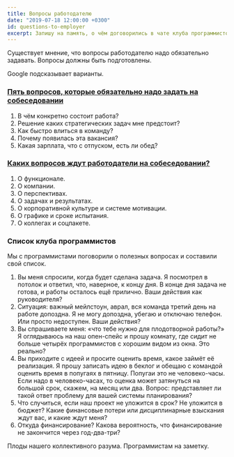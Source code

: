 ```yaml
---
title: Вопросы работодателю
date: "2019-07-18 12:00:00 +0300"
id: questions-to-employer
excerpt: Запишу на память, о чём договорились в чате клуба программистов.
---
```


Существует мнение, что вопросы работодателю надо обязательно задавать. Вопросы должны быть подготовлены.

Google подсказывает варианты.

### [Пять вопросов, которые обязательно надо задать на собеседовании](https://www.superjob.ru/pro/5172/)

1. В чём конкретно состоит работа?
1. Решение каких стратегических задач мне предстоит?
1. Как быстро влиться в команду?
1. Почему появилась эта вакансия?
1. Какая зарплата, что с отпуском, есть ли обед?

### [Каких вопросов ждут работодатели на собеседовании?](https://www.superjob.ru/pro/5074/)

1. О функционале.
1. О компании.
1. О перспективах.
1. О задачах и результатах.
1. О корпоративной культуре и системе мотивации.
1. О графике и сроке испытания.
1. О коллегах и соцпакете.

### Список клуба программистов

Мы с программистами поговорили о полезных вопросах и составили свой список.

1. Вы меня спросили, когда будет сделана задача. Я посмотрел в потолок и ответил, что, наверное, к концу дня. В конце дня задача не готова, и работы осталось ещё прилично. Ваши действия как руководителя?
1. Ситуация: важный мейлстоун, аврал, вся команда третий день на работе допоздна. Я не могу допоздна, убегаю и отключаю телефон. Или просто недоступен. Ваши действия?
1. Вы спрашиваете меня: «что тебе нужно для плодотворной работы?» Я оглядываюсь на наш опен-спейс и прошу комнату, где сидит не больше четырёх программистов с хорошим видом из окна. Это реально?
1. Вы приходите с идеей и просите оценить время, какое займёт её реализация. Я прошу записать идею в беклог и обещаю с командой оценить время в попугаях в пятницу. Попугаи это не человеко-часы. Если надо в человеко-часах, то оценка может затянуться на большой срок, скажем, на месяц или два. Вопрос: представляет ли такой ответ проблему для вашей системы планирования?
1. Что случиться, если наш проект не уложится в срок? Не уложится в бюджет? Какие финансовые потери или дисциплинарные взыскания ждут вас, и какие ждут меня?
1. Откуда финансирование? Какова вероятность, что финансирование не закончится через год-два-три?

Плоды нашего коллективного разума. Программистам на заметку.